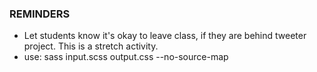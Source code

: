 ### REMINDERS
* Let students know it's okay to leave class, if they are behind tweeter project. This is a stretch activity.
* use: sass input.scss output.css --no-source-map
